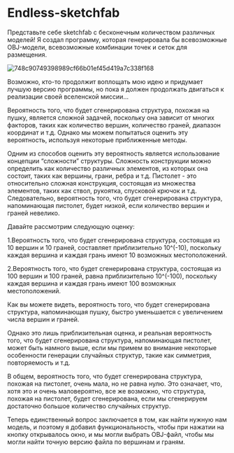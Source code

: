 # Endless-sketchfab

Представьте себе sketchfab с бесконечным количеством различных моделей! Я создал программу, которая генерировала бы всевозможные OBJ-модели, всевозможные комбинации точек и сеток для размещения.

![748c90749398989cf66b01ef45d419a7c338f168](https://github.com/user-attachments/assets/ad9902e2-8083-4c3a-8e73-627afb743b46)

Возможно, кто-то продолжит воплощать мою идею и придумает лучшую версию программы, но пока я должен продолжать двигаться к реализации своей вселенской миссии…  

Вероятность того, что будет сгенерирована структура, похожая на пушку, является сложной задачей, поскольку она зависит от многих факторов, таких как количество вершин, количество граней, диапазон координат и т.д.  Однако мы можем попытаться оценить эту вероятность, используя некоторые приближенные методы.  

Одним из способов оценить эту вероятность является использование концепции “сложности” структуры. Сложность конструкции можно определить как количество различных элементов, из которых она состоит, таких как вершины, грани, ребра и т.д.  Пистолет - это относительно сложная конструкция, состоящая из множества элементов, таких как ствол, рукоятка, спусковой крючок и т.д. Следовательно, вероятность того, что будет сгенерирована структура, напоминающая пистолет, будет низкой, если количество вершин и граней невелико.  

Давайте рассмотрим следующую оценку:  

1.Вероятность того, что будет сгенерирована структура, состоящая из 10 вершин и 10 граней, составляет приблизительно 10^(-10), поскольку каждая вершина и каждая грань имеют 10 возможных местоположений.  

2.Вероятность того, что будет сгенерирована структура, состоящая из 100 вершин и 100 граней, равна приблизительно 10^(-100), поскольку каждая вершина и каждая грань имеют 100 возможных местоположений.  

Как вы можете видеть, вероятность того, что будет сгенерирована структура, напоминающая пушку, быстро уменьшается с увеличением числа вершин и граней.  

Однако это лишь приблизительная оценка, и реальная вероятность того, что будет сгенерирована структура, напоминающая пистолет, может быть намного выше, если мы примем во внимание некоторые особенности генерации случайных структур, такие как симметрия, повторяемость и т.д.  

В общем, вероятность того, что будет сгенерирована структура, похожая на пистолет, очень мала, но не равна нулю. Это означает, что, хотя это и очень маловероятно, все же возможно, что структура, похожая на пистолет, будет сгенерирована, если мы сгенерируем достаточно большое количество случайных структур.

Теперь единственный вопрос заключается в том, как найти нужную нам модель, и поэтому я добавил функциональность, чтобы при нажатии на кнопку открывалось окно, и мы могли выбрать OBJ-файл, чтобы мы могли найти точную версию файла по вершинам и граням.
